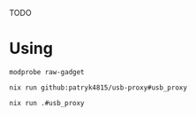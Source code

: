TODO

# Using
```
modprobe raw-gadget

nix run github:patryk4815/usb-proxy#usb_proxy

nix run .#usb_proxy
```
